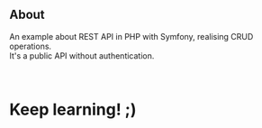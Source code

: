 ## About
An example about REST API in PHP with Symfony, realising CRUD operations. <br>
It's a public API without authentication.

<br>

# Keep learning! ;)

